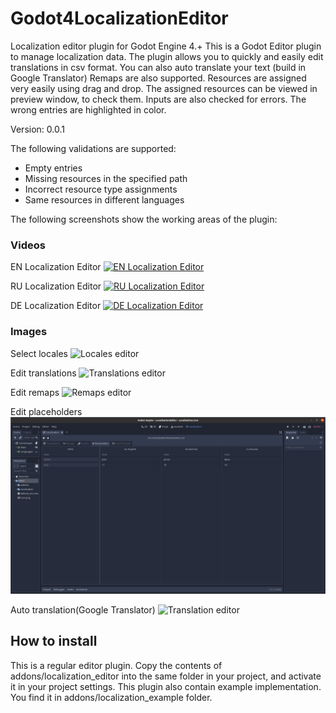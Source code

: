 # Godot4LocalizationEditor
Localization editor plugin for Godot Engine 4.+
This is a Godot Editor plugin to manage localization data. The plugin allows you to quickly and easily edit translations in csv format. You can also auto translate your text (build in Google Translator) Remaps are also supported. Resources are assigned very easily using drag and drop. The assigned resources can be viewed in preview window, to check them. Inputs are also checked for errors. The wrong entries are highlighted in color.

Version: 0.0.1

The following validations are supported:
* Empty entries
* Missing resources in the specified path
* Incorrect resource type assignments
* Same resources in different languages

The following screenshots show the working areas of the plugin:

### Videos
EN Localization Editor
[![EN Localization Editor](https://raw.githubusercontent.com/VP-GAMES/LocalizationEditor/main/.github/images/translations.png)](https://www.youtube.com/watch?v=ZrxLvK2Dy3g&list=PL41Y0dlU24xct5rE9Be4kchW1vbWM4M4y)

RU Localization Editor
[![RU Localization Editor](https://raw.githubusercontent.com/VP-GAMES/LocalizationEditor/main/.github/images/translations.png)](https://www.youtube.com/watch?v=DI1fUMuEBfA&list=PL41Y0dlU24xfhXFpZ7WW054A12HWsDwq_)

DE Localization Editor
[![DE Localization Editor](https://raw.githubusercontent.com/VP-GAMES/LocalizationEditor/main/.github/images/translations.png)](https://www.youtube.com/watch?v=rmIwVXbXGMM&list=PL41Y0dlU24xfvGHwOUErtHCHMUHzChFOQ)

### Images
Select locales
![Locales editor](https://raw.githubusercontent.com/VP-GAMES/LocalizationEditor/main/.github/images/locales.png)

Edit translations
![Translations editor](https://raw.githubusercontent.com/VP-GAMES/LocalizationEditor/main/.github/images/translations.png)

Edit remaps
![Remaps editor](https://raw.githubusercontent.com/VP-GAMES/LocalizationEditor/main/.github/images/remaps.png)

Edit placeholders
![Placeholders editor](https://raw.githubusercontent.com/VP-GAMES/LocalizationEditor/main/.github/images/placeholders.png)

Auto translation(Google Translator)
![Translation editor](https://raw.githubusercontent.com/VP-GAMES/LocalizationEditor/main/.github/images/autotranslate.png)

How to install
-----------------

This is a regular editor plugin. Copy the contents of addons/localization_editor into the same folder in your project, and activate it in your project settings.
This plugin also contain example implementation. You find it in addons/localization_example folder.
